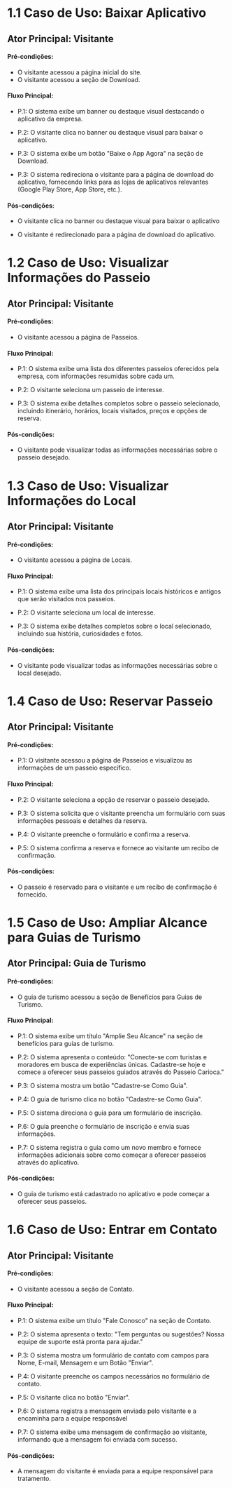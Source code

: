 # 1.1 Caso de Uso: Baixar Aplicativo

## Ator Principal: Visitante

#### Pré-condições:

- O visitante acessou a página inicial do site.
- O visitante acessou a seção de Download.


#### Fluxo Principal:

- P.1:  O sistema exibe um banner ou destaque visual destacando o aplicativo da empresa.

- P.2: O visitante clica no banner ou destaque visual  para baixar o aplicativo.

- P.3: O sistema exibe um botão "Baixe o App Agora" na seção de Download.

- P.3: O sistema redireciona o visitante para a página de download do aplicativo, fornecendo links para as lojas de aplicativos relevantes (Google Play Store, App Store, etc.).

#### Pós-condições:

- O visitante clica no banner ou destaque visual para baixar o aplicativo

- O visitante é redirecionado para a página de download do aplicativo.


# 1.2 Caso de Uso: Visualizar Informações do Passeio

## Ator Principal: Visitante

#### Pré-condições:

- O visitante acessou a página de Passeios.

#### Fluxo Principal:

- P.1: O sistema exibe uma lista dos diferentes passeios oferecidos pela empresa, com
 informações resumidas sobre cada um.

- P.2: O visitante seleciona um passeio de interesse.

- P.3: O sistema exibe detalhes completos sobre o passeio selecionado, incluindo itinerário,
 horários, locais visitados, preços e opções de reserva.

#### Pós-condições:


- O visitante pode visualizar todas as informações necessárias sobre o passeio desejado.

# 1.3 Caso de Uso: Visualizar Informações do Local

## Ator Principal: Visitante

#### Pré-condições:

- O visitante acessou a página de Locais.

#### Fluxo Principal:

- P.1: O sistema exibe uma lista dos principais locais históricos e antigos que serão visitados nos passeios.

- P.2: O visitante seleciona um local de interesse.

- P.3: O sistema exibe detalhes completos sobre o local selecionado, incluindo sua história, curiosidades e fotos.

#### Pós-condições:

- O visitante pode visualizar todas as informações necessárias sobre o local desejado.

# 1.4 Caso de Uso: Reservar Passeio

## Ator Principal: Visitante

#### Pré-condições:

- P.1: O visitante acessou a página de Passeios e visualizou as informações de um passeio específico.

#### Fluxo Principal:

- P.2: O visitante seleciona a opção de reservar o passeio desejado.
 
- P.3: O sistema solicita que o visitante preencha um formulário com suas informações pessoais e detalhes da reserva.

- P.4: O visitante preenche o formulário e confirma a reserva.

- P.5: O sistema confirma a reserva e fornece ao visitante um recibo de confirmação.

#### Pós-condições:

- O passeio é reservado para o visitante e um recibo de confirmação é fornecido.

# 1.5 Caso de Uso: Ampliar Alcance para Guias de Turismo

## Ator Principal: Guia de Turismo

#### Pré-condições:

- O guia de turismo acessou a seção de Benefícios para Guias de Turismo.

#### Fluxo Principal:

- P.1: O sistema exibe um título "Amplie Seu Alcance" na seção de benefícios para guias de turismo.

- P.2: O sistema apresenta o conteúdo: "Conecte-se com turistas e moradores em busca de experiências únicas. Cadastre-se hoje e comece a oferecer seus passeios guiados através do Passeio Carioca."

- P.3: O sistema mostra um botão "Cadastre-se Como Guia".

- P.4: O guia de turismo clica no botão "Cadastre-se Como Guia".

- P.5: O sistema direciona o guia para um formulário de inscrição.

- P.6: O guia preenche o formulário de inscrição e envia suas informações.

- P.7: O sistema registra o guia como um novo membro e fornece informações adicionais sobre como começar a oferecer passeios através do aplicativo.

#### Pós-condições:

- O guia de turismo está cadastrado no aplicativo e pode começar a oferecer seus passeios.


# 1.6 Caso de Uso: Entrar em Contato

## Ator Principal: Visitante

#### Pré-condições:

- O visitante acessou a seção de Contato.

#### Fluxo Principal:

- P.1: O sistema exibe um título "Fale Conosco" na seção de Contato.

- P.2: O sistema apresenta o texto: "Tem perguntas ou sugestões? Nossa equipe de suporte está pronta para ajudar."

- P.3: O sistema mostra um formulário de contato com campos para Nome, E-mail, Mensagem e um Botão "Enviar".

- P.4: O visitante preenche os campos necessários no formulário de contato.

- P.5: O visitante clica no botão "Enviar".

- P.6: O sistema registra a mensagem enviada pelo visitante e a encaminha para a equipe responsável
- P.7: O sistema exibe uma mensagem de confirmação ao visitante, informando que a mensagem foi enviada com sucesso.

#### Pós-condições:

- A mensagem do visitante é enviada para a equipe responsável para tratamento.

